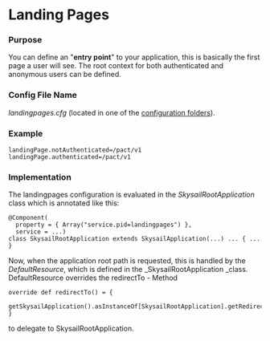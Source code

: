 # Landing Pages

### Purpose

You can define an "**entry point**" to your application, this is basically the first page a user will see. The root context for both authenticated and anonymous users can be defined.

### Config File Name

_landingpages.cfg_ \(located in one of the [configuration folders](/configuration.md)\).

### Example

```
landingPage.notAuthenticated=/pact/v1
landingPage.authenticated=/pact/v1
```

### Implementation

The landingpages configuration is evaluated in the _SkysailRootApplication_ class which is annotated like this:

```
@Component(
  property = { Array("service.pid=landingpages") },
  service = ...)
class SkysailRootApplication extends SkysailApplication(...) ... { ... }
```

Now, when the application root path is requested, this is handled by the _DefaultResource_, which is defined in the _SkysailRootApplication _class. DefaultResource overrides the redirectTo - Method 

```
override def redirectTo() = {
  getSkysailApplication().asInstanceOf[SkysailRootApplication].getRedirectTo(this);
}
```

to delegate to SkysailRootApplication.

